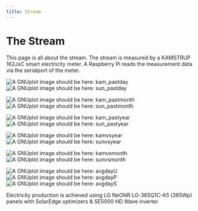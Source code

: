 ```yaml
---
title: Stream
---
```

# The Stream

This page is all about the stream. The stream is measured by a KAMSTRUP 162JxC smart electricity meter.
A Raspberry Pi reads the measurement data via the serialport of the meter.

![A GNUplot image should be here: kam_pastday](img/kam_pastday.png)
![A GNUplot image should be here: sun_pastday](img/sun_pastday.png)

![A GNUplot image should be here: kam_pastmonth](img/kam_pastmonth.png)
![A GNUplot image should be here: sun_pastmonth](img/sun_pastmonth.png)

![A GNUplot image should be here: kam_pastyear](img/kam_pastyear.png)
![A GNUplot image should be here: sun_pastyear](img/sun_pastyear.png)

![A GNUplot image should be here: kamvsyear](img/kam_vs_year.png)
![A GNUplot image should be here: sunvsyear](img/sun_vs_year.png)

![A GNUplot image should be here: kamvsmonth](img/kam_vs_month.png)
![A GNUplot image should be here: sunvsmonth](img/sun_vs_month.png)

![A GNUplot image should be here: avgdayU](img/kam_avg_day_u.png)
![A GNUplot image should be here: avgdayP](img/kam_avg_day_p.png)
![A GNUplot image should be here: avgdayS](img/kam_avg_day_s.png)

Electricity production is achieved using LG NeONR LG-365Q1C-A5 (365Wp) panels with SolarEdge optimizers & SE5000 HD Wave inverter.
